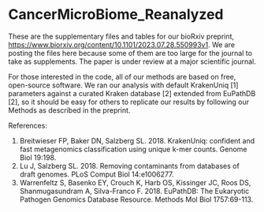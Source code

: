 # CancerMicroBiome_Reanalyzed

These are the supplementary files and tables for our bioRxiv preprint, https://www.biorxiv.org/content/10.1101/2023.07.28.550993v1.
We are posting the files here because some of them are too large for the journal to take as supplements. The paper is under review at a major scientific journal.

For those interested in the code, all of our methods are based on free, open-source software. We ran our analysis with default KrakenUniq [1] parameters against a curated Kraken database [2] extended from EuPathDB [2], so it should be easy for others to replicate our results by following our Methods as described in the preprint.

References:
1. Breitwieser FP, Baker DN, Salzberg SL. 2018. KrakenUniq: confident and fast metagenomics classification using unique k-mer counts. Genome Biol 19:198.
2. Lu J, Salzberg SL. 2018. Removing contaminants from databases of draft genomes. PLoS Comput Biol 14:e1006277.
3. Warrenfeltz S, Basenko EY, Crouch K, Harb OS, Kissinger JC, Roos DS, Shanmugasundram A, Silva-Franco F. 2018. EuPathDB: The Eukaryotic Pathogen Genomics Database Resource. Methods Mol Biol 1757:69-113.
